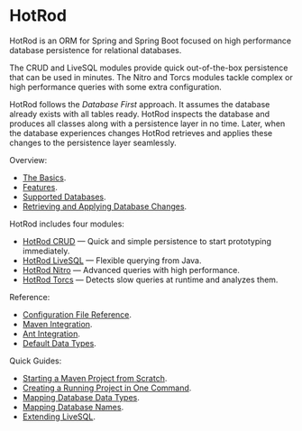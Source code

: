 # HotRod

HotRod is an ORM for Spring and Spring Boot focused on high performance database persistence for relational databases.

The CRUD and LiveSQL modules provide quick out-of-the-box persistence that can be used in minutes. The Nitro and Torcs modules tackle complex or high performance queries with some extra configuration.

HotRod follows the *Database First* approach. It assumes the database already exists with all tables ready. HotRod inspects the database
and produces all classes along with a persistence layer in no time. Later, when the database experiences changes HotRod
retrieves and applies these changes to the persistence layer seamlessly.

Overview:
- [The Basics]().
- [Features](features.md).
- [Supported Databases](config/supported-databases.md).
- [Retrieving and Applying Database Changes]().

HotRod includes four modules:
- [HotRod CRUD](crud/crud.md) &mdash; Quick and simple persistence to start prototyping immediately.
- [HotRod LiveSQL](livesql/livesql.md) &mdash; Flexible querying from Java.
- [HotRod Nitro](nitro/nitro.md) &mdash; Advanced queries with high performance.
- [HotRod Torcs](torcs/torcs.md) &mdash; Detects slow queries at runtime and analyzes them.

Reference:
- [Configuration File Reference](config/configuration-file-structure.md).
- [Maven Integration](maven/maven.md).
- [Ant Integration](ant/ant.md).
- [Default Data Types](config/default-data-types.md).

Quick Guides:
- [Starting a Maven Project from Scratch](guides/starting-a-maven-project-from-scratch.md).
- [Creating a Running Project in One Command](maven/maven-arquetype.md).
- [Mapping Database Data Types](config/type-solver.md).
- [Mapping Database Names](config/name-solver.md).
- [Extending LiveSQL](livesql/custom-database-functions.md).
